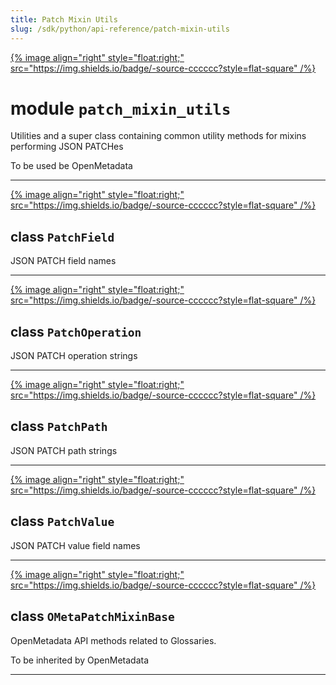 ```yaml
---
title: Patch Mixin Utils
slug: /sdk/python/api-reference/patch-mixin-utils
---
```




[{% image align="right" style="float:right;" src="https://img.shields.io/badge/-source-cccccc?style=flat-square" /%}](https://github.com/open-metadata/OpenMetadata/tree/main/ingestion/src/metadata/ingestion/ometa/mixins/patch_mixin_utils.py#L0")

# module `patch_mixin_utils`
Utilities and a super class containing common utility methods for mixins performing JSON PATCHes 

To be used be OpenMetadata 



---

[{% image align="right" style="float:right;" src="https://img.shields.io/badge/-source-cccccc?style=flat-square" /%}](https://github.com/open-metadata/OpenMetadata/tree/main/ingestion/src/metadata/ingestion/ometa/mixins/patch_mixin_utils.py#L30")

## class `PatchField`
JSON PATCH field names 





---

[{% image align="right" style="float:right;" src="https://img.shields.io/badge/-source-cccccc?style=flat-square" /%}](https://github.com/open-metadata/OpenMetadata/tree/main/ingestion/src/metadata/ingestion/ometa/mixins/patch_mixin_utils.py#L40")

## class `PatchOperation`
JSON PATCH operation strings 





---

[{% image align="right" style="float:right;" src="https://img.shields.io/badge/-source-cccccc?style=flat-square" /%}](https://github.com/open-metadata/OpenMetadata/tree/main/ingestion/src/metadata/ingestion/ometa/mixins/patch_mixin_utils.py#L50")

## class `PatchPath`
JSON PATCH path strings 





---

[{% image align="right" style="float:right;" src="https://img.shields.io/badge/-source-cccccc?style=flat-square" /%}](https://github.com/open-metadata/OpenMetadata/tree/main/ingestion/src/metadata/ingestion/ometa/mixins/patch_mixin_utils.py#L87")

## class `PatchValue`
JSON PATCH value field names 





---

[{% image align="right" style="float:right;" src="https://img.shields.io/badge/-source-cccccc?style=flat-square" /%}](https://github.com/open-metadata/OpenMetadata/tree/main/ingestion/src/metadata/ingestion/ometa/mixins/patch_mixin_utils.py#L115")

## class `OMetaPatchMixinBase`
OpenMetadata API methods related to Glossaries. 

To be inherited by OpenMetadata 







---


